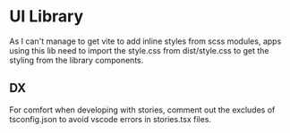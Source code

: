 # UI Library

As I can't manage to get vite to add inline styles from scss modules, apps using this lib need to import the style.css from dist/style.css to get the styling from the library components.

## DX

For comfort when developing with stories, comment out the excludes of tsconfig.json to avoid vscode errors in stories.tsx files.